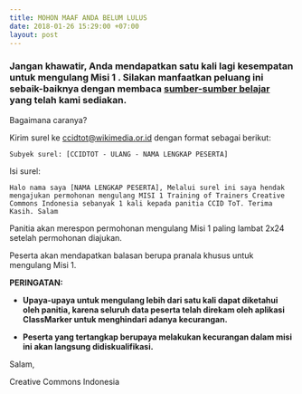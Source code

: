 ```yaml
---
title: MOHON MAAF ANDA BELUM LULUS
date: 2018-01-26 15:29:00 +07:00
layout: post
---
```


### Jangan khawatir,  Anda mendapatkan satu kali lagi kesempatan untuk mengulang Misi 1 . Silakan  manfaatkan peluang ini sebaik-baiknya dengan membaca [sumber-sumber belajar](http://http://creativecommons.or.id/sertifikasi-perwakilan-ccid-training-of-trainers-creative-commons-indonesia/sumber-belajar/) yang telah kami sediakan.

Bagaimana caranya?

Kirim surel ke ccidtot@wikimedia.or.id dengan format sebagai berikut:

```
Subyek surel: [CCIDTOT - ULANG - NAMA LENGKAP PESERTA]
```

Isi surel:

```
Halo nama saya [NAMA LENGKAP PESERTA], Melalui surel ini saya hendak mengajukan permohonan mengulang MISI 1 Training of Trainers Creative Commons Indonesia sebanyak 1 kali kepada panitia CCID ToT. Terima Kasih. Salam
```

Panitia akan merespon permohonan mengulang Misi 1 paling lambat 2x24 setelah permohonan diajukan.

Peserta akan mendapatkan balasan berupa pranala khusus untuk mengulang Misi 1.

**PERINGATAN:**

* **Upaya-upaya untuk mengulang lebih dari satu kali dapat diketahui oleh panitia, karena seluruh data peserta telah direkam oleh aplikasi ClassMarker untuk menghindari adanya kecurangan.**


* **Peserta yang tertangkap berupaya melakukan kecurangan dalam misi ini akan langsung didiskualifikasi.**

Salam,


Creative Commons Indonesia